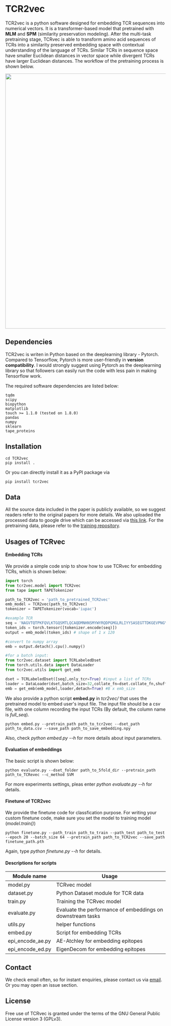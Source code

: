 # TCR2vec
TCR2vec is a python software designed for embedding TCR sequences into numerical vectors. It is a transformer-based model that pretrained with __MLM__ and __SPM__ (similarity preservation modeling). After the multi-task pretraining stage, TCRvec is able to transform amino acid sequences of TCRs into a similarity preserved embedding space with contextual understanding of the language of TCRs. Similar TCRs in sequence space have smaller Euclidean distances in vector space while divergent TCRs have larger Euclidean distances. The workflow of the pretraining process is shown below. <br />

<img src="https://github.com/jiangdada1221/TCRvec/blob/main/figs/workflow.jpg" width="800"> <br />

## Dependencies
TCR2vec is writen in Python based on the deeplearning library - Pytorch. Compared to Tensorflow, Pytorch is more user-friendly in __version compatibility__. I would strongly suggest using Pytorch as the deeplearning library so that followers can easily run the code with less pain in making Tensorflow work.  <br />

The required software dependencies are listed below:
 ```
tqdm
scipy
biopython
matplotlib
touch >= 1.1.0 (tested on 1.8.0) 
pandas 
numpy 
sklearn
tape_proteins
 ```

## Installation
 ```
cd TCR2vec
pip install .
 ```

Or you can directly install it as a PyPI package via
```
pip install tcr2vec
```

## Data

 All the source data included in the paper is publicly available, so we suggest readers refer to the original papers for more details. We also uploaded the processed data to google drive which can be accessed via [this link](https://drive.google.com/file/d/1ioEkYeIdLMafYgoNER33QrThKHlgZCzZ/view?usp=sharing). For the pretraining data, please refer to the [training repository](https://github.com/jiangdada1221/TCR2vec_train).

## Usages of TCRvec
#### Embedding TCRs 
We provide a simple code snip to show how to use TCRvec for embedding TCRs, which is shown below: <br />

```python
import torch
from tcr2vec.model import TCR2vec
from tape import TAPETokenizer

path_to_TCR2vec = 'path_to_pretrained_TCR2vec'
emb_model = TCR2vec(path_to_TCR2vec)
tokenizer = TAPETokenizer(vocab='iupac') 

#example TCR
seq = 'NAGVTQTPKFQVLKTGQSMTLQCAQDMNHNSMYWYRQDPGMGLRLIYYSASEGTTDKGEVPNGYNVSRLNKREFSLRLESAAPSQTSVYFCASSEALGTGNTIYFGEGSWLTVV'
token_ids = torch.tensor([tokenizer.encode(seq)])
output = emb_model(token_ids) # shape of 1 x 120

#convert to numpy array
emb = output.detach().cpu().numpy()    

#for a batch input:
from tcr2vec.dataset import TCRLabeledDset
from torch.utils.data import DataLoader
from tcr2vec.utils import get_emb

dset = TCRLabeledDset([seq],only_tcr=True) #input a list of TCRs
loader = DataLoader(dset,batch_size=32,collate_fn=dset.collate_fn,shuffle=False)
emb = get_emb(emb_model,loader,detach=True) #B x emb_size
```

We also provide a python script __embed.py__ in *tcr2vec/* that uses the pretrained model to embed user's input file. The input file should be a csv file, with one column recording the input TCRs (By default, the column name is *full_seq*). 
```
python embed.py --pretrain_path path_to_tcr2vec --dset_path path_to_data.csv --save_path path_to_save_embedding.npy
```
Also, check *python embed.py --h* for more details about input parameters. <br />

#### Evaluation of embeddings
The basic script is shown below:
```
python evaluate.py --dset_folder path_to_5fold_dir --pretrain_path path_to_TCRevec --c_method SVM
```
For more experiments settings, pleas enter *python evaluate.py --h* for details.
<br />

#### Finetune of TCR2vec
We provide the finetune code for classfication purpose. For writing your custom finetune code, make sure you set the model to training model (*model.train()*)
```
python finetune.py --path_train path_to_train --path_test path_to_test --epoch 20 --batch_size 64 --pretrain_path path_to_TCR2vec --save_path finetune_path.pth 
```
Again, type *python finetune.py --h* for details.
<br />

#### Descriptions for scripts
| Module name                                    | Usage                                              |    
|------------------------------------------------|----------------------------------------------------|
| model.py                                      | TCRvec model                   |
| dataset.py                                    | Python Dataset module for TCR data  |
| train.py                                    | Training the TCRvec model     |
| evaluate.py                                       | Evaluate the performance of embeddings on downstream tasks  |
| utils.py                              | helper functions             |
| embed.py                                       | Script for embedding TCRs                     |
| epi_encode_ae.py                                | AE-Atchley for embedding epitopes |
| epi_encode_ed.py                                | EigenDecom for embedding epitopes |

## Contact

We check email often, so for instant enquiries, please contact us via [email](mailto:jiangdada12344321@gmail.com). Or you may open an issue section.

## License

Free use of TCRvec is granted under the terms of the GNU General Public License version 3 (GPLv3).

